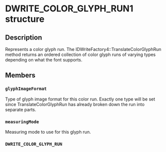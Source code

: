 # DWRITE_COLOR_GLYPH_RUN1 structure

## Description

Represents a color glyph run. The IDWriteFactory4::TranslateColorGlyphRun method returns an ordered collection of color glyph runs of varying types depending on what the font supports.

## Members

### `glyphImageFormat`

Type of glyph image format for this color run. Exactly one type will be set since TranslateColorGlyphRun has already broken down the run into separate parts.

### `measuringMode`

Measuring mode to use for this glyph run.

### `DWRITE_COLOR_GLYPH_RUN`